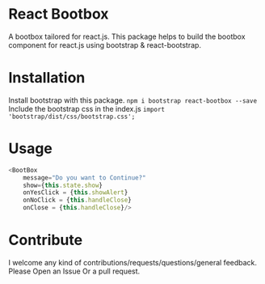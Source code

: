 # React Bootbox

A bootbox tailored for react.js. 
This package helps to build the bootbox component for react.js using bootstrap & react-bootstrap.

# Installation

Install bootstrap with this package.
    `npm i bootstrap react-bootbox --save`
Include the bootstrap css in the index.js
`import 'bootstrap/dist/css/bootstrap.css';`

# Usage
```javascript
<BootBox 
    message="Do you want to Continue?"
    show={this.state.show} 
    onYesClick = {this.showAlert}
    onNoClick = {this.handleClose}
    onClose = {this.handleClose}/>
 ```
 
# Contribute
I welcome any kind of contributions/requests/questions/general feedback. Please Open an Issue Or a pull request.